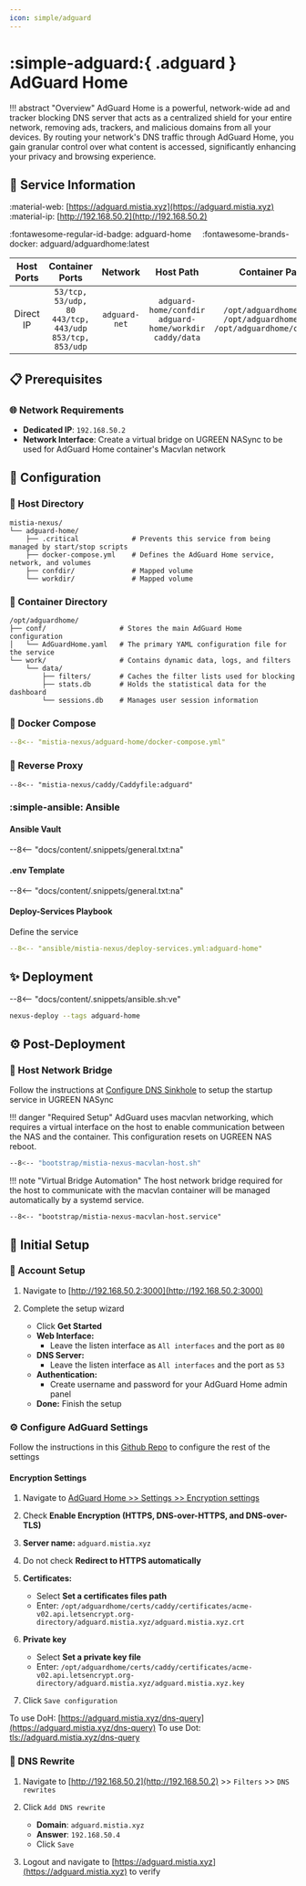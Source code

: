 ```yaml
---
icon: simple/adguard
---
```


# :simple-adguard:{ .adguard } AdGuard Home

<!-- markdownlint-disable MD033 -->

!!! abstract "Overview"
    AdGuard Home is a powerful, network-wide ad and tracker blocking DNS server that acts as a centralized shield for your entire network, removing ads, trackers, and malicious domains from all your devices. By routing your network's DNS traffic through AdGuard Home, you gain granular control over what content is accessed, significantly enhancing your privacy and browsing experience.

## 📑 Service Information

:material-web: [https://adguard.mistia.xyz](https://adguard.mistia.xyz) &nbsp;&nbsp;&nbsp; :material-ip: [http://192.168.50.2](http://192.168.50.2)

:fontawesome-regular-id-badge: adguard-home &nbsp;&nbsp;&nbsp; :fontawesome-brands-docker: adguard/adguardhome:latest

| Host Ports | Container Ports | Network |  Host Path | Container Path |
|:----------:|:------------:|:----------:|:----------:|:--------------:|
| Direct IP | `53/tcp, 53/udp, 80`<br>`443/tcp, 443/udp`<br>`853/tcp, 853/udp` | `adguard-net` | `adguard-home/confdir`<br>`adguard-home/workdir`<br>`caddy/data` | `/opt/adguardhome/conf`<br>`/opt/adguardhome/work`<br>`/opt/adguardhome/certs:ro` |

## 📋 Prerequisites

### 🌐 Network Requirements

- **Dedicated IP**: `192.168.50.2`
- **Network Interface**: Create a virtual bridge on UGREEN NASync to be used for AdGuard Home container's Macvlan network

## 🔧 Configuration

### 📂 Host Directory

```text
mistia-nexus/
└── adguard-home/          
    ├── .critical             # Prevents this service from being managed by start/stop scripts
    ├── docker-compose.yml    # Defines the AdGuard Home service, network, and volumes
    ├── confdir/              # Mapped volume
    └── workdir/              # Mapped volume
```

### 📁 Container Directory

```text
/opt/adguardhome/
├── conf/                  # Stores the main AdGuard Home configuration
│   └── AdGuardHome.yaml   # The primary YAML configuration file for the service
└── work/                  # Contains dynamic data, logs, and filters
    └── data/              
        ├── filters/       # Caches the filter lists used for blocking
        ├── stats.db       # Holds the statistical data for the dashboard
        └── sessions.db    # Manages user session information
```

### 🐋 Docker Compose

```yaml title="docker-compose.yml"
--8<-- "mistia-nexus/adguard-home/docker-compose.yml"
```

### 🔀 Reverse Proxy

```Caddyfile title="Caddyfile"
--8<-- "mistia-nexus/caddy/Caddyfile:adguard"
```

### :simple-ansible: Ansible

#### Ansible Vault

--8<-- "docs/content/.snippets/general.txt:na"

#### .env Template

--8<-- "docs/content/.snippets/general.txt:na"

#### Deploy-Services Playbook

Define the service

```yaml title="deploy-services.yml"
--8<-- "ansible/mistia-nexus/deploy-services.yml:adguard-home"
```

## ✨ Deployment

--8<-- "docs/content/.snippets/ansible.sh:ve"

```bash
nexus-deploy --tags adguard-home
```

## ⚙️ Post-Deployment

### 🌉 Host Network Bridge

Follow the instructions at [Configure DNS Sinkhole](../../initial-setup/mistia-nexus#configure-dns-sinkhole) to setup the startup service in UGREEN NASync

!!! danger "Required Setup"
    AdGuard uses macvlan networking, which requires a virtual interface on the host to enable communication between the NAS and the container.
    This configuration resets on UGREEN NAS reboot.

```bash title="mistia-nexus-macvlan-host.sh"
--8<-- "bootstrap/mistia-nexus-macvlan-host.sh"
```

!!! note "Virtual Bridge Automation"
    The host network bridge required for the host to communicate with the macvlan container will be managed automatically by a systemd service.

```systemd title="mistia-nexus-macvlan-host.service"
--8<-- "bootstrap/mistia-nexus-macvlan-host.service"
```

## 🚀 Initial Setup

### 🪪 Account Setup

1. Navigate to [http://192.168.50.2:3000](http://192.168.50.2:3000)

2. Complete the setup wizard

      - Click **Get Started**
      - **Web Interface:**
        - Leave the listen interface as `All interfaces` and the port as `80`
      - **DNS Server:**
        - Leave the listen interface as `All interfaces` and the port as `53`
      - **Authentication:**
        - Create username and password for your AdGuard Home admin panel
      - **Done:** Finish the setup

### ⚙️ Configure AdGuard Settings

Follow the instructions in this [Github Repo](https://github.com/celenityy/adguard-home-settings/blob/main/README.md) to configure the rest of the settings

#### Encryption Settings

1. Navigate to [AdGuard Home >> Settings >> Encryption settings](https://adguard.mistia.xyz/#encryption)

2. Check **Enable Encryption (HTTPS, DNS-over-HTTPS, and DNS-over-TLS)**

3. **Server name:** `adguard.mistia.xyz`

4. Do not check **Redirect to HTTPS automatically**

5. **Certificates:**
   - Select **Set a certificates files path**
   - Enter: `/opt/adguardhome/certs/caddy/certificates/acme-v02.api.letsencrypt.org-directory/adguard.mistia.xyz/adguard.mistia.xyz.crt`

6. **Private key**
   - Select **Set a private key file**
   - Enter: `/opt/adguardhome/certs/caddy/certificates/acme-v02.api.letsencrypt.org-directory/adguard.mistia.xyz/adguard.mistia.xyz.key`

7. Click `Save configuration`

To use DoH: [https://adguard.mistia.xyz/dns-query](https://adguard.mistia.xyz/dns-query)
To use Dot: [tls://adguard.mistia.xyz/dns-query](tls://adguard.mistia.xyz)

### 📝 DNS Rewrite

1. Navigate to [http://192.168.50.2](http://192.168.50.2) >> `Filters` >> `DNS rewrites`

2. Click `Add DNS rewrite`
      - **Domain**: `adguard.mistia.xyz`
      - **Answer**: `192.168.50.4`
      - Click `Save`

3. Logout and navigate to [https://adguard.mistia.xyz](https://adguard.mistia.xyz) to verify
